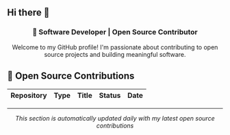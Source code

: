 ## Hi there 👋

<div align="center">

### 🚀 Software Developer | Open Source Contributor

Welcome to my GitHub profile! I'm passionate about contributing to open source projects and building meaningful software.

</div>

## 🚀 Open Source Contributions

| Repository | Type | Title | Status | Date |
|------------|------|-------|--------|------|


---

<div align="center">

*This section is automatically updated daily with my latest open source contributions*

</div>
